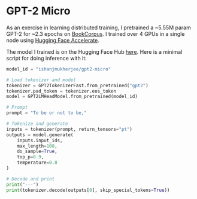 # GPT-2 Micro

As an exercise in learning distributed training, I pretrained a ~5.55M param
GPT-2 for ~2.3 epochs on
[BookCorpus](https://huggingface.co/datasets/bookcorpus/bookcorpus). I trained
over 4 GPUs in a single node using [Hugging Face
Accelerate](https://huggingface.co/docs/accelerate/en/index).

The model I trained is on the Hugging Face Hub
[here](https://huggingface.co/ishanjmukherjee/gpt2-micro/). Here is a
minimal script for doing inference with it:

```python
model_id = "ishanjmukherjee/gpt2-micro"

# Load tokenizer and model
tokenizer = GPT2TokenizerFast.from_pretrained("gpt2")
tokenizer.pad_token = tokenizer.eos_token
model = GPT2LMHeadModel.from_pretrained(model_id)

# Prompt
prompt = "To be or not to be,"

# Tokenize and generate
inputs = tokenizer(prompt, return_tensors="pt")
outputs = model.generate(
    inputs.input_ids,
    max_length=100,
    do_sample=True,
    top_p=0.9,
    temperature=0.8
)

# Decode and print
print("---")
print(tokenizer.decode(outputs[0], skip_special_tokens=True))
```
